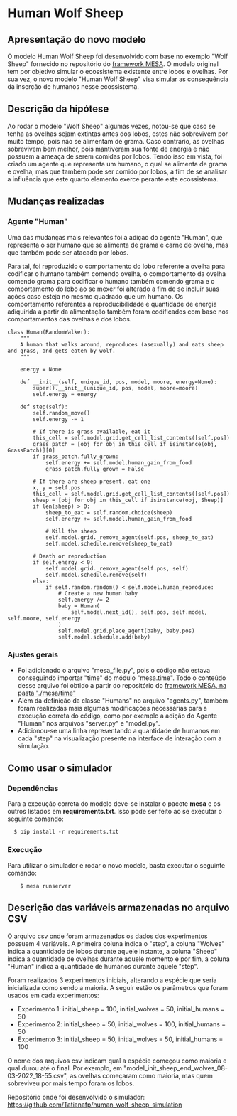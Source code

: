 # Human Wolf Sheep

## Apresentação do novo modelo

O modelo Human Wolf Sheep foi desenvolvido com base no exemplo "Wolf Sheep" fornecido no repositório do [framework MESA](https://github.com/projectmesa/mesa-examples). O modelo original tem por objetivo simular o ecossistema existente entre lobos e ovelhas. Por sua vez, o novo modelo "Human Wolf Sheep" visa simular as consequência da inserção de humanos nesse ecossistema.

## Descrição da hipótese

Ao rodar o modelo "Wolf Sheep" algumas vezes, notou-se que caso se tenha as ovelhas sejam extintas antes dos lobos, estes não sobrevivem por muito tempo, pois não se alimentam de grama. Caso contrário, as ovelhas sobrevivem bem melhor, pois mantiveram sua fonte de energia e não possuem a ameaça de serem comidas por lobos. Tendo isso em vista, 
foi criado um agente que representa um humano, o qual se alimenta de grama e ovelha, mas que também pode ser comido por lobos, a fim de se analisar a influência que este quarto
elemento exerce perante este ecossistema.

## Mudanças realizadas

### Agente "Human"
Uma das mudanças mais relevantes foi a adiçao do agente "Human", que representa o ser humano que se alimenta de grama e carne de ovelha, mas que também pode ser atacado por lobos.

Para tal, foi reproduzido o comportamento do lobo referente a ovelha para codificar o humano também comendo ovelha, o comportamento da ovelha comendo grama para codificar o humano também comendo grama e o comportamento do lobo ao se mexer foi alterado a fim de se incluir suas ações caso esteja no mesmo quadrado que um humano. Os comportamento referentes a reproducibilidade e quantidade de energia adiquirida a partir da alimentação também foram codificados com base nos comportamentos das ovelhas e dos lobos. 

    class Human(RandomWalker):
        """
        A human that walks around, reproduces (asexually) and eats sheep and grass, and gets eaten by wolf.
        """

        energy = None

        def __init__(self, unique_id, pos, model, moore, energy=None):
            super().__init__(unique_id, pos, model, moore=moore)
            self.energy = energy

        def step(self):
            self.random_move()
            self.energy -= 1

            # If there is grass available, eat it
            this_cell = self.model.grid.get_cell_list_contents([self.pos])
            grass_patch = [obj for obj in this_cell if isinstance(obj, GrassPatch)][0]
            if grass_patch.fully_grown:
                self.energy += self.model.human_gain_from_food
                grass_patch.fully_grown = False

            # If there are sheep present, eat one
            x, y = self.pos
            this_cell = self.model.grid.get_cell_list_contents([self.pos])
            sheep = [obj for obj in this_cell if isinstance(obj, Sheep)]
            if len(sheep) > 0:
                sheep_to_eat = self.random.choice(sheep)
                self.energy += self.model.human_gain_from_food

                # Kill the sheep
                self.model.grid._remove_agent(self.pos, sheep_to_eat)
                self.model.schedule.remove(sheep_to_eat)

            # Death or reproduction
            if self.energy < 0:
                self.model.grid._remove_agent(self.pos, self)
                self.model.schedule.remove(self)
            else:
                if self.random.random() < self.model.human_reproduce:
                    # Create a new human baby
                    self.energy /= 2
                    baby = Human(
                        self.model.next_id(), self.pos, self.model, self.moore, self.energy
                    )
                    self.model.grid.place_agent(baby, baby.pos)
                    self.model.schedule.add(baby)
                    
### Ajustes gerais
- Foi adicionado o arquivo "mesa_file.py", pois o código não estava conseguindo importar "time" do módulo "mesa.time". Todo o conteúdo desse arquivo foi obtido a partir do repositório do [framework MESA, na pasta "./mesa/time"](https://github.com/projectmesa/mesa/blob/main/mesa/time.py)
- Além da definição da classe "Humans" no arquivo "agents.py", também foram realizadas mais algumas modificações necessárias para a execução correta do código, como por exemplo a adição do Agente "Human" nos arquivos "server.py" e "model.py". 
- Adicionou-se uma linha representando a quantidade de humanos em cada "step" na visualização presente na interface de interação com a simulação.

## Como usar o simulador

### Dependências
 
Para a execução correta do modelo deve-se instalar o pacote **mesa** e os outros listados em **requirements.txt**. Isso pode ser feito ao se executar o seguinte comando:

```
  $ pip install -r requirements.txt

```

### Execução

Para utilizar o simulador e rodar o novo modelo, basta executar o seguinte comando: 

```
    $ mesa runserver
```

## Descrição das variáveis armazenadas no arquivo CSV

O arquivo csv onde foram armazenados os dados dos experimentos possuem 4 variáveis. A primeira coluna indica o "step", a coluna "Wolves" indica a quantidade de lobos durante aquele instante, a coluna "Sheep" indica a quantidade de ovelhas durante aquele momento e por fim, a coluna "Human" indica a quantidade de humanos durante aquele "step". 

Foram realizados 3 experimentos iniciais, alterando a espécie que seria inicializada como sendo a maioria. A seguir estão os parâmetros que foram usados em cada experimentos: 

- Experimento 1: initial_sheep = 100, initial_wolves = 50, initial_humans = 50
- Experimento 2: initial_sheep = 50, initial_wolves = 100, initial_humans = 50
- Experimento 3: initial_sheep = 50, initial_wolves = 50, initial_humans = 100

O nome dos arquivos csv indicam qual a espécie começou como maioria e qual durou até o final. Por exemplo, em "model_init_sheep_end_wolves_08-03-2022_18-55.csv", as ovelhas começaram como maioria, mas quem sobreviveu por mais tempo foram os lobos. 

Repositório onde foi desenvolvido o simulador: https://github.com/Tatianafp/human_wolf_sheep_simulation
